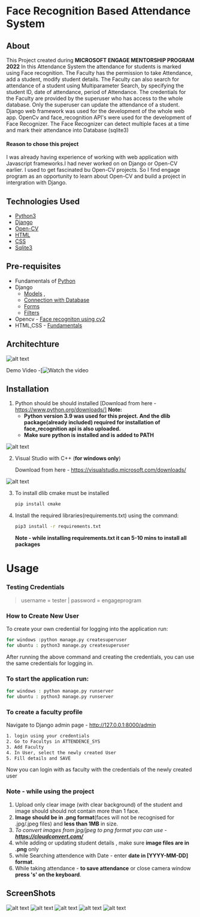 # Face Recognition Based Attendance System

## About
This Project created during **MICROSOFT ENGAGE MENTORSHIP PROGRAM 2022**
In this Attendance System the attendance for students is marked using Face recognition. The Faculty has the permission to take Attendance, add a student, modify student details. The Faculty can also search for attendance of a student using Multiparameter Search, by specifying the student ID, date of attendance, period of Attendance.
The credentials for the Faculty are provided by the superuser who has access to the whole database. Only the superuser can update the attendance of a student.
Django web framework was used for the development of the whole web app. OpenCv and face_recognition API's were used for the development of Face Recognizer. The Face Recognizer can detect multiple faces at a time and mark their attendance into Database (sqlite3)

#### Reason to chose this project
I was already having experience of working with web application with Javascript frameworks.I had never worked on on Django or Open-CV earlier. I used to get fascinated bu Open-CV projects. So I find engage program as an opportunity to learn about Open-CV and build a project in intergration with Django.

## Technologies Used
- [Python3](https://www.python.org/)
- [Django](https://www.djangoproject.com/)
- [Open-CV](https://opencv.org/)
- [HTML](https://www.w3schools.com/html/)
- [CSS](https://www.w3schools.com/css/)
- [Sqlite3](https://www.sqlite.org/index.html)

## Pre-requisites
- Fundamentals of [Python](https://www.freecodecamp.org/news/python-fundamentals-for-data-science/) 
- Django 
    - [Models](https://docs.djangoproject.com/en/4.0/topics/db/models/) ,
    - [Connection with Database](https://docs.djangoproject.com/en/4.0/ref/databases/#sqlite-notes) 
    - [Forms](https://docs.djangoproject.com/en/4.0/ref/forms/)
    - [Filters](https://django-filter.readthedocs.io/en/stable/)
- Opencv - [Face recogniton using cv2](https://pyimagesearch.com/2018/09/24/opencv-face-recognition/)
- HTML,CSS - [Fundamentals](https://www.w3schools.com/html/)

## Architechture
![alt text](https://github.com/mr-robot-007/attendence_system/blob/master/static/readme_files/architechture.png)

Demo Video -[![Watch the video](https://youtu.be/Re4r04-tGXM)

## Installation
1. Python should be should installed [Download from here - https://www.python.org/downloads/]
**Note:** 
    - **Python version 3.9 was used for this project. And the dlib package(already included) required for installation of face_recognition api is also uploaded.**
    - **Make sure python is installed and is added to PATH**




![alt text](https://www.tutorialspoint.com/assets/questions/media/49353/install_Python2.jpg)

2. Visual Studio with C++ (**for windows only**)

    Download from here - https://visualstudio.microsoft.com/downloads/

![alt text](https://github.com/mr-robot-007/attendence_system/blob/master/static/readme_files/visualstudio.png)

3. To install dlib cmake must be installed
    ```sh
    pip install cmake
    ```
4. Install the required libraries(requirements.txt) using the command:

    ```sh
    pip3 install -r requirements.txt
    ```

    **Note -  while installing requirements.txt it can 5-10 mins to install all packages**
# Usage
### Testing Credentials 
> username = tester | 
> password = engageprogram

### How to Create New User
To create your own credential for logging into the application run: 
```sh
for windows :python manage.py createsuperuser
for ubuntu : python3 manage.py createsuperuser
```
After running the above command and creating the credentials, you can use the same credentials for logging in.
### To start the application run:
```sh
for windows : python manage.py runserver
for ubuntu : python3 manage.py runserver
```

### **To create a faculty profile**

Navigate to Django admin page - http://127.0.0.1:8000/admin 
```sh
1. login using your credentials  
2. Go to Facultys in ATTENDENCE_SYS
3. Add Faculty 
4. In User, select the newly created User
5. Fill details and SAVE
```

Now you can login with as faculty with the credentials of the newly created user 

### **Note - while using the project**

1. Upload only clear image (with clear background) of the student and image should should not contain more than 1 face.
2. **Image should be in .png format**(faces will not be recognised for .jpg/.jpeg files) and **less than 1MB** in size.
3. *To convert images from jpg/jpeg to png format you can use - **https://cloudconvert.com/***
4. while adding or updating student details , make sure **image files are in .png** only
5. while Searching attendence with Date - enter **date in [YYYY-MM-DD] format**.
6. While taking attendance - **to save attendance** or close camera window **press 's' on the keyboard**.

## ScreenShots
![alt text](https://github.com/mr-robot-007/attendence_system/blob/master/static/readme_files/loginpage.png)
![alt text](https://github.com/mr-robot-007/attendence_system/blob/master/static/readme_files/homepage.png)
![alt text](https://github.com/mr-robot-007/attendence_system/blob/master/static/readme_files/updatestudentpage.png)
![alt text](https://github.com/mr-robot-007/attendence_system/blob/master/static/readme_files/searchattendance.png)
![alt text](https://github.com/mr-robot-007/attendence_system/blob/master/static/readme_files/account.png)


